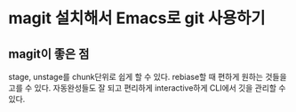 # magit 설치해서 Emacs로 git 사용하기

## magit이 좋은 점

stage, unstage를 chunk단위로 쉽게 할 수 있다.
rebiase할 때 편하게 원하는 것들을 고를 수 있다.
자동완성들도 잘 되고 편리하게 interactive하게 CLI에서 깃을 관리할 수 있다.


